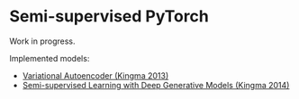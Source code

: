 # Semi-supervised PyTorch

Work in progress.

Implemented models:

* [Variational Autoencoder (Kingma
  2013)](https://arxiv.org/abs/1312.6114)
* [Semi-supervised Learning with Deep Generative Models (Kingma
  2014)](https://arxiv.org/abs/1406.5298)
